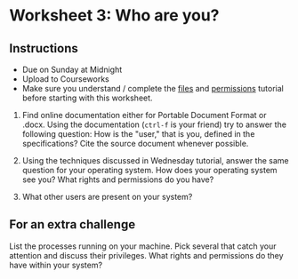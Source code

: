 # Worksheet 3: Who are you?

## Instructions

- Due on Sunday at Midnight
- Upload to Courseworks
- Make sure you understand / complete the [files][02] and [permissions][01] tutorial
  before starting with this worksheet.

[01]: https://github.com/dh-notes/dhnotes/blob/master/tutorials/command-line/103-permissions.md
[02]: https://github.com/dh-notes/dhnotes/blob/master/tutorials/command-line/102-files.md


1. Find online documentation either for Portable Document Format or .docx.
   Using the documentation (`ctrl-f` is your friend) try to answer the
following question: How is the "user," that is you, defined in the
specifications? Cite the source document whenever possible.

2. Using the techniques discussed in Wednesday tutorial, answer the same
   question for your operating system. How does your operating system see you?
What rights and permissions do you have?

3. What other users are present on your system?

## For an extra challenge

List the processes running on your machine. Pick several that catch your
attention and discuss their privileges. What rights and permissions do they
have within your system?
